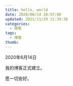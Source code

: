```yaml
---
title: hello, world
date: 2020/06/14 20:57:00
updated: 2021/11/29 11:39:36
categories: 
  - 随笔
tags: 
  - 博客
thumb: 
---
```





2020年6月14日

我的博客正式建立。

愿一切安好。